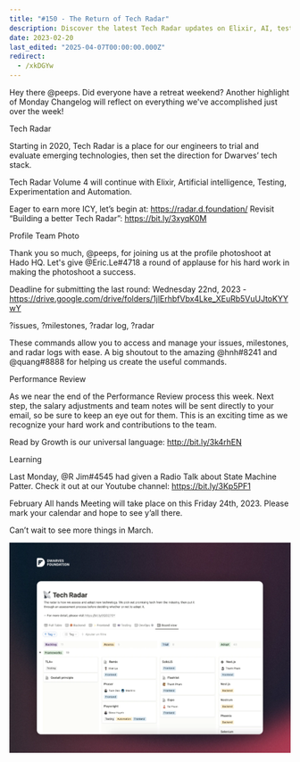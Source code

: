 ```yaml
---
title: "#150 - The Return of Tech Radar"
description: Discover the latest Tech Radar updates on Elixir, AI, testing, and automation shaping Dwarves’ tech stack, plus team news and upcoming meetings.
date: 2023-02-20
last_edited: "2025-04-07T00:00:00.000Z"
redirect:
  - /xkDGYw
---
```


Hey there @peeps. Did everyone have a retreat weekend? Another highlight of Monday Changelog will reflect on everything we've accomplished just over the week!

Tech Radar

Starting in 2020, Tech Radar is a place for our engineers to trial and evaluate emerging technologies, then set the direction for Dwarves’ tech stack.

Tech Radar Volume 4 will continue with Elixir, Artificial intelligence, Testing, Experimentation and Automation.

Eager to earn more ICY, let’s begin at: <https://radar.d.foundation/>
Revisit “Building a better Tech Radar”: <https://bit.ly/3xyqK0M>

Profile Team Photo

Thank you so much, @peeps, for joining us at the profile photoshoot at Hado HQ. Let's give @Eric.Le#4718 a round of applause for his hard work in making the photoshoot a success.

Deadline for submitting the last round: Wednesday 22nd, 2023 - <https://drive.google.com/drive/folders/1jlErhbfVbx4Lke_XEuRb5VuUJtoKYYwY>

?issues, ?milestones, ?radar log, ?radar

These commands allow you to access and manage your issues, milestones, and radar logs with ease. A big shoutout to the amazing @hnh#8241 and @quang#8888 for helping us create the useful commands.

Performance Review

As we near the end of the Performance Review process this week. Next step, the salary adjustments and team notes will be sent directly to your email, so be sure to keep an eye out for them. This is an exciting time as we recognize your hard work and contributions to the team.

Read by Growth is our universal language: <http://bit.ly/3k4rhEN>

Learning

Last Monday, @R Jim#4545 had given a Radio Talk about State Machine Patter. Check it out at our Youtube channel: <https://bit.ly/3Kp5PF1>

February All hands Meeting will take place on this Friday 24th, 2023. Please mark your calendar and hope to see y’all there.

Can’t wait to see more things in March.

![](assets/notion-image-1744007318977-u6igg.webp)
